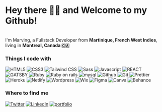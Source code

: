 <h1>Hey there 👋🏽 and Welcome to my Github!</h1>


<p></br> I'm Marving, a Fullstack Developer from <b>Martinique, French West Indies</b>, living in <b>Montreal, Canada 🇨🇦</b> </p>
<h3>Things I code with</h3>
<p>
  <img alt="HTML5" src="https://img.shields.io/badge/HTML5-E34F26?style=for-the-badge&logo=html5&logoColor=white" />
  <img alt="CSS3" src="https://img.shields.io/badge/CSS3-1572B6?style=for-the-badge&logo=css3&logoColor=white" />
  <img alt="Tailwind CSS" src="https://img.shields.io/badge/Tailwind_CSS-38B2AC?style=for-the-badge&logo=tailwind-css&logoColor=white" />
  <img alt="Sass" src="https://img.shields.io/badge/Sass-CC6699?style=for-the-badge&logo=sass&logoColor=white" />
  <img alt="Javascript" src="https://img.shields.io/badge/JavaScript-F7DF1E?style=for-the-badge&logo=javascript&logoColor=black" />
  <img alt="REACT" src="https://img.shields.io/badge/React-20232A?style=for-the-badge&logo=react&logoColor=61DAFB" />
  <img alt="GATSBY" src="https://img.shields.io/badge/Gatsby-663399?style=for-the-badge&logo=gatsby&logoColor=white" />
  <img alt="Ruby" src="https://img.shields.io/badge/Ruby-CC342D?style=for-the-badge&logo=ruby&logoColor=white" />
  <img alt="Ruby on rails" src="https://img.shields.io/badge/Ruby_on_Rails-CC0000?style=for-the-badge&logo=ruby-on-rails&logoColor=white" />
  <img alt="mysql" src="https://img.shields.io/badge/MySQL-005C84?style=for-the-badge&logo=mysql&logoColor=white" />
  <img alt="Github" src="https://img.shields.io/badge/GitHub-100000?style=for-the-badge&logo=github&logoColor=white" />
  <img alt="Git" src="https://img.shields.io/badge/GIT-E44C30?style=for-the-badge&logo=git&logoColor=white" />
  <img alt="Prettier" src="https://img.shields.io/badge/prettier-1A2C34?style=for-the-badge&logo=prettier&logoColor=F7BA3E" />
  <img alt="Heroku" src="https://img.shields.io/badge/Heroku-430098?style=for-the-badge&logo=heroku&logoColor=white" />
  <img alt="Netlify" src="https://img.shields.io/badge/Netlify-00C7B7?style=for-the-badge&logo=netlify&logoColor=white" />
  <img alt="Wordpress" src="https://img.shields.io/badge/Wordpress-21759B?style=for-the-badge&logo=wordpress&logoColor=white" />
  <img alt="Wix" src="https://img.shields.io/badge/Wix-000?style=for-the-badge&logo=wix&logoColor=white" />
  <img alt="Figma" src="https://img.shields.io/badge/Figma-F24E1E?style=for-the-badge&logo=figma&logoColor=white" />
  <img alt="Canva" src="https://img.shields.io/badge/Canva-%2300C4CC.svg?&style=for-the-badge&logo=Canva&logoColor=white" />
  <img alt="Behance" src="https://img.shields.io/badge/Behance-0054F7?style=for-the-badge&logo=behance&logoColor=white" />
</p>


<h3>Where to find me</h3>
<a href="https://twitter.com/marving_with_g" target="_blank"><img alt="Twitter" src="https://img.shields.io/badge/twitter-%231DA1F2.svg?&style=for-the-badge&logo=twitter&logoColor=white" /></a>
<a href="https://www.linkedin.com/in/marving-moreton/" target="_blank"><img alt="LinkedIn" src="https://img.shields.io/badge/linkedin-%230077B5.svg?&style=for-the-badge&logo=linkedin&logoColor=white" /></a>
<a href="https://marvingmoreton.com/" target="_blank"><img alt="portfolio" src="https://img.shields.io/badge/website-000000?style=for-the-badge&logo=About.me&logoColor=white" /></a>
  
</p>

